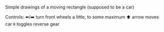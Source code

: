 Simple drawings of a moving rectangle (supposed to be a car)

Controls:
⬅️/➡️ turn front wheels a little, to some maximum
⬆️ arrow moves car
`R` toggles reverse gear
